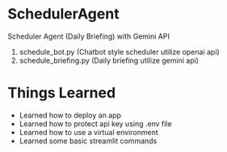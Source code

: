 # SchedulerAgent
Scheduler Agent (Daily Briefing) with Gemini API

1. schedule_bot.py (Chatbot style scheduler utilize openai api)
2. schedule_briefing.py (Daily briefing utilize gemini api)

# Things Learned
- Learned how to deploy an app
- Learned how to protect api key using .env file
- Learned how to use a virtual environment
- Learned some basic streamlit commands

